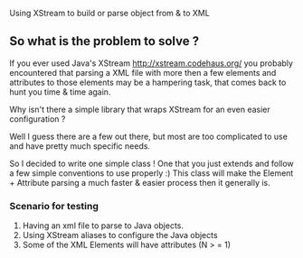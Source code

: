 Using XStream to build or parse object from & to XML
## So what is the problem to solve ? ##

If you ever used Java's XStream http://xstream.codehaus.org/
you probably encountered that parsing a XML file with more then a few elements and attributes to those elements may be a hampering task, that comes back to hunt you time & time again.

Why isn't there a simple library that wraps XStream for an even easier configuration ?

Well I guess there are a few out there, but most are too complicated to use and have pretty much specific needs.

So I decided to write one simple class !
One that you just extends and follow a few simple conventions to use properly :)
This class will make the Element + Attribute parsing a much faster & easier process then it generally is.

### Scenario for testing ###

  1. Having an xml file to parse to Java objects.
  1. Using XStream aliases to configure the Java objects
  1. Some of the XML Elements will have attributes (N > = 1)